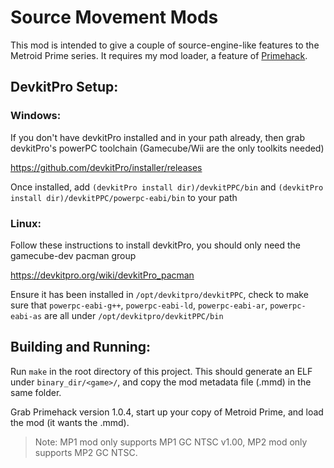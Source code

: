 # Source Movement Mods
This mod is intended to give a couple of source-engine-like features to the Metroid Prime series. It requires my mod loader, a feature of [Primehack](https://github.com/shiiion/dolphin).

## DevkitPro Setup:
### Windows:
If you don't have devkitPro installed and in your path already, then grab devkitPro's powerPC toolchain (Gamecube/Wii are the only toolkits needed)

https://github.com/devkitPro/installer/releases

Once installed, add `(devkitPro install dir)/devkitPPC/bin` and `(devkitPro install dir)/devkitPPC/powerpc-eabi/bin` to your path

### Linux:
Follow these instructions to install devkitPro, you should only need the gamecube-dev pacman group

https://devkitpro.org/wiki/devkitPro_pacman

Ensure it has been installed in `/opt/devkitpro/devkitPPC`, check to make sure that `powerpc-eabi-g++`, `powerpc-eabi-ld`, `powerpc-eabi-ar`, `powerpc-eabi-as` are all under `/opt/devkitpro/devkitPPC/bin`

## Building and Running:
Run `make` in the root directory of this project. This should generate an ELF under `binary_dir/<game>/`, and copy the mod metadata file (.mmd) in the same folder.

Grab Primehack version 1.0.4, start up your copy of Metroid Prime, and load the mod (it wants the .mmd).

> Note: MP1 mod only supports MP1 GC NTSC v1.00, MP2 mod only supports MP2 GC NTSC.
